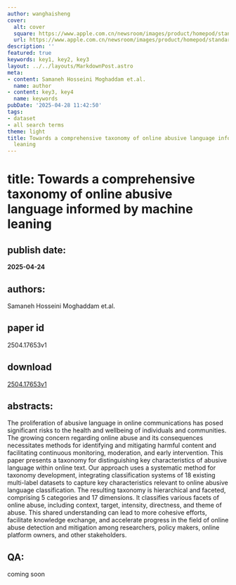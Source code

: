 ```yaml
---
author: wanghaisheng
cover:
  alt: cover
  square: https://www.apple.com.cn/newsroom/images/product/homepod/standard/Apple-HomePod-hero-230118_big.jpg.large_2x.jpg
  url: https://www.apple.com.cn/newsroom/images/product/homepod/standard/Apple-HomePod-hero-230118_big.jpg.large_2x.jpg
description: ''
featured: true
keywords: key1, key2, key3
layout: ../../layouts/MarkdownPost.astro
meta:
- content: Samaneh Hosseini Moghaddam et.al.
  name: author
- content: key3, key4
  name: keywords
pubDate: '2025-04-28 11:42:50'
tags:
- dataset
- all search terms
theme: light
title: Towards a comprehensive taxonomy of online abusive language informed by machine
  leaning
---
```


# title: Towards a comprehensive taxonomy of online abusive language informed by machine leaning 
## publish date: 
**2025-04-24** 
## authors: 
  Samaneh Hosseini Moghaddam et.al. 
## paper id
2504.17653v1
## download
[2504.17653v1](http://arxiv.org/abs/2504.17653v1)
## abstracts:
The proliferation of abusive language in online communications has posed significant risks to the health and wellbeing of individuals and communities. The growing concern regarding online abuse and its consequences necessitates methods for identifying and mitigating harmful content and facilitating continuous monitoring, moderation, and early intervention. This paper presents a taxonomy for distinguishing key characteristics of abusive language within online text. Our approach uses a systematic method for taxonomy development, integrating classification systems of 18 existing multi-label datasets to capture key characteristics relevant to online abusive language classification. The resulting taxonomy is hierarchical and faceted, comprising 5 categories and 17 dimensions. It classifies various facets of online abuse, including context, target, intensity, directness, and theme of abuse. This shared understanding can lead to more cohesive efforts, facilitate knowledge exchange, and accelerate progress in the field of online abuse detection and mitigation among researchers, policy makers, online platform owners, and other stakeholders.
## QA:
coming soon
